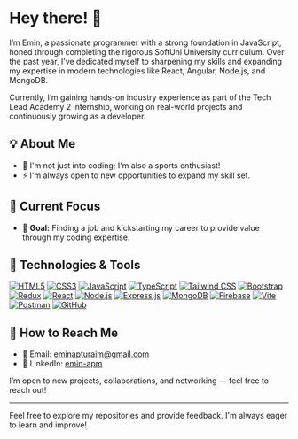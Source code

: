 


# Hey there! 👋

I’m Emin, a passionate programmer with a strong foundation in JavaScript, honed through completing the rigorous SoftUni University curriculum. Over the past year, I’ve dedicated myself to sharpening my skills and expanding my expertise in modern technologies like React, Angular, Node.js, and MongoDB.

Currently, I’m gaining hands-on industry experience as part of the Tech Lead Academy 2 internship, working on real-world projects and continuously growing as a developer.

## 💡 About Me

- 💪 I'm not just into coding; I'm also a sports enthusiast!
- ⚡ I'm always open to new opportunities to expand my skill set.

## 🚀 Current Focus

- 🎯 **Goal:** Finding a job and kickstarting my career to provide value through my coding expertise.

## 🔧 Technologies & Tools

[![HTML5](https://skillicons.dev/icons?i=html&theme=dark)](https://developer.mozilla.org/en-US/docs/Web/HTML)
[![CSS3](https://skillicons.dev/icons?i=css&theme=dark)](https://developer.mozilla.org/en-US/docs/Web/CSS)
[![JavaScript](https://skillicons.dev/icons?i=js&theme=dark)](https://developer.mozilla.org/en-US/docs/Web/JavaScript)
[![TypeScript](https://skillicons.dev/icons?i=ts&theme=dark)](https://www.typescriptlang.org/)
[![Tailwind CSS](https://skillicons.dev/icons?i=tailwind&theme=dark)](https://tailwindcss.com/)
[![Bootstrap](https://skillicons.dev/icons?i=bootstrap&theme=dark)](https://getbootstrap.com/)
[![Redux](https://skillicons.dev/icons?i=redux&theme=dark)](https://redux.js.org/)
[![React](https://skillicons.dev/icons?i=react&theme=dark)](https://react.dev/) 
[![Node.js](https://skillicons.dev/icons?i=nodejs&theme=dark)](https://nodejs.org)
[![Express.js](https://skillicons.dev/icons?i=express&theme=dark)](https://expressjs.com/)
[![MongoDB](https://skillicons.dev/icons?i=mongodb&theme=dark)](https://www.mongodb.com/)
[![Firebase](https://skillicons.dev/icons?i=firebase&theme=dark)](https://firebase.google.com/)
[![Vite](https://skillicons.dev/icons?i=vite&theme=dark)](https://vitejs.dev/)
[![Postman](https://skillicons.dev/icons?i=postman&theme=dark)](https://www.postman.com)
[![GitHub](https://skillicons.dev/icons?i=github&theme=dark)](https://github.com)




## 💬 How to Reach Me

- 📧 Email: [eminapturaim@gmail.com](mailto:eminapturaim@gmail.com)  
- 🔗 LinkedIn: [emin-apm](https://www.linkedin.com/in/emin-apm/)

  
I’m open to new projects, collaborations, and networking — feel free to reach out!

----

Feel free to explore my repositories and provide feedback. I'm always eager to learn and improve!



